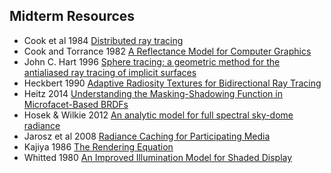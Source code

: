 ## Midterm Resources

- Cook et al 1984 [Distributed ray tracing](http://cseweb.ucsd.edu/~viscomp/classes/cse274/fa18/readings/distribution.pdf)
- Cook and Torrance 1982 [A Reflectance Model for Computer Graphics](https://inst.cs.berkeley.edu/~cs283/sp13/lectures/cookpaper.pdf)
- John C. Hart 1996 [Sphere tracing: a geometric method for the antialiased ray tracing of implicit surfaces](http://citeseerx.ist.psu.edu/viewdoc/download?doi=10.1.1.87.339&rep=rep1&type=pdf)
- Heckbert 1990 [Adaptive Radiosity Textures for Bidirectional Ray Tracing](http://citeseerx.ist.psu.edu/viewdoc/download?doi=10.1.1.84.4862&rep=rep1&type=pdf)
- Heitz 2014 [Understanding the Masking-Shadowing Function in Microfacet-Based BRDFs](https://hal.inria.fr/hal-01024289/document)
- Hosek & Wilkie 2012 [An analytic model for full spectral sky-dome radiance](http://citeseerx.ist.psu.edu/viewdoc/download?doi=10.1.1.370.9449&rep=rep1&type=pdf)
- Jarosz et al 2008 [Radiance Caching for Participating Media](https://cs.dartmouth.edu/~wjarosz/publications/jarosz08radiance.pdf)
- Kajiya 1986 [The Rendering Equation](http://www.cse.chalmers.se/edu/year/2016/course/TDA361/rend_eq.pdf)
- Whitted 1980 [An Improved Illumination Model for Shaded Display](http://www.cs.drexel.edu/~david/Classes/CS586/Papers/p343-whitted.pdf)

